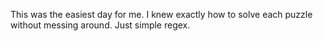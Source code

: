 This was the easiest day for me. I knew exactly how to solve each puzzle without messing around. Just simple regex.

